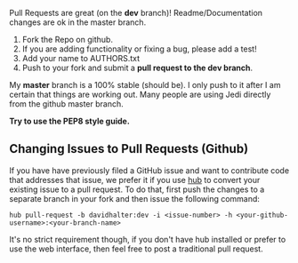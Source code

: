 Pull Requests are great (on the **dev** branch)! Readme/Documentation changes
are ok in the master branch.

 1. Fork the Repo on github.
 2. If you are adding functionality or fixing a bug, please add a test!
 3. Add your name to AUTHORS.txt
 4. Push to your fork and submit a **pull request to the dev branch**.

My **master** branch is a 100% stable (should be). I only push to it after I am
certain that things are working out. Many people are using Jedi directly from
the github master branch.

**Try to use the PEP8 style guide.**


Changing Issues to Pull Requests (Github)
-----------------------------------------

If you have have previously filed a GitHub issue and want to contribute code
that addresses that issue, we prefer it if you use
[hub](https://github.com/github/hub) to convert your existing issue to a pull
request. To do that, first push the changes to a separate branch in your fork
and then issue the following command:

    hub pull-request -b davidhalter:dev -i <issue-number> -h <your-github-username>:<your-branch-name>

It's no strict requirement though, if you don't have hub installed or prefer to
use the web interface, then feel free to post a traditional pull request.
